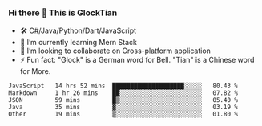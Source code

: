 ### Hi there 👋 This is GlockTian

- 🛠️ C#/Java/Python/Dart/JavaScript
- 🌱 I’m currently learning Mern Stack
- 👯 I’m looking to collaborate on Cross-platform application
- ⚡ Fun fact: "Glock" is a German word for Bell. "Tian" is a Chinese word for More.


<!--START_SECTION:waka-->

```text
JavaScript   14 hrs 52 mins  ████████████████████░░░░░   80.43 %
Markdown     1 hr 26 mins    ██░░░░░░░░░░░░░░░░░░░░░░░   07.82 %
JSON         59 mins         █▒░░░░░░░░░░░░░░░░░░░░░░░   05.40 %
Java         35 mins         ▓░░░░░░░░░░░░░░░░░░░░░░░░   03.19 %
Other        19 mins         ▒░░░░░░░░░░░░░░░░░░░░░░░░   01.80 %
```

<!--END_SECTION:waka-->

<!--
**GlockTian/GlockTian** is a ✨ _special_ ✨ repository because its `README.md` (this file) appears on your GitHub profile.

Here are some ideas to get you started:

- 🔭 I’m currently working on ...
- 🌱 I’m currently learning ...
- 👯 I’m looking to collaborate on ...
- 🤔 I’m looking for help with ...
- 💬 Ask me about ...
- 📫 How to reach me: ...
- 😄 Pronouns: ...
- ⚡ Fun fact: ...
-->
